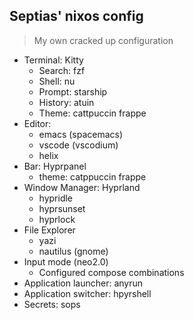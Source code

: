 
## Septias' nixos config

> My own cracked up configuration

- Terminal: Kitty
   - Search: fzf
   - Shell: nu
   - Prompt: starship
   - History: atuin
   - Theme: cattpuccin frappe
- Editor:
   - emacs (spacemacs)
   - vscode (vscodium)
   - helix
- Bar: Hyprpanel
   - theme: catppuccin frappe
- Window Manager: Hyprland
   - hypridle
   - hyprsunset
   - hyprlock
- File Explorer
   - yazi
   - nautilus (gnome)
- Input mode (neo2.0)
   - Configured compose combinations
- Application launcher: anyrun
- Application switcher: hpyrshell
- Secrets: sops
